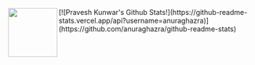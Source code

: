 <img align="left" width="100" height="100" src="http://www.fillmurray.com/100/100">
[![Pravesh Kunwar's Github Stats!](https://github-readme-stats.vercel.app/api?username=anuraghazra)](https://github.com/anuraghazra/github-readme-stats)


